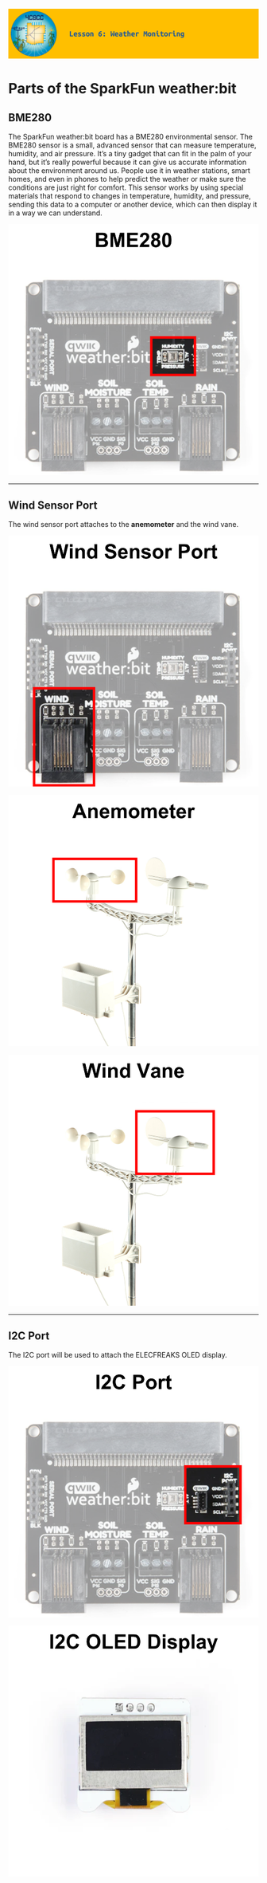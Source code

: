![header-lesson-06](assets/header-lesson-06.png)

# Parts of the SparkFun weather:bit

## BME280

The SparkFun weather:bit board has a BME280 environmental sensor. The BME280 sensor is a small, advanced sensor that can measure temperature, humidity, and air pressure. It’s a tiny gadget that can fit in the palm of your hand, but it’s really powerful because it can give us accurate information about the environment around us. People use it in weather stations, smart homes, and even in phones to help predict the weather or make sure the conditions are just right for comfort. This sensor works by using special materials that respond to changes in temperature, humidity, and pressure, sending this data to a computer or another device, which can then display it in a way we can understand.

![sparkfun-weatherbit-bme280](assets/sparkfun-weatherbit-bme280.png)

---

## Wind Sensor Port

The wind sensor port attaches to the **anemometer** and the wind vane.

![sparkfun-weatherbit-wind](assets/sparkfun-weatherbit-wind.png)

![sparkfun-microclimate-anemometer](assets/sparkfun-microclimate-anemometer.png)



![sparkfun-microclimate-wind-vane](assets/sparkfun-microclimate-wind-vane.png)

---

## I2C Port

The I2C port will be used to attach the ELECFREAKS OLED display.

![sparkfun-weatherbit-i2c](assets/sparkfun-weatherbit-i2c.png)


![elecfreaks-oled-front](assets/elecfreaks-oled-front.png)

